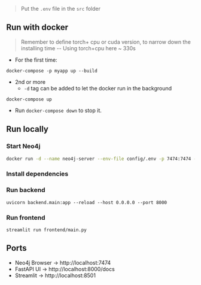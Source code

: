 > Put the `.env` file in the `src` folder

## Run with docker
> Remember to define torch+ cpu or cuda version, to narrow down the installing time -- Using torch+cpu here ~ 330s
- For the first time:
```
docker-compose -p myapp up --build
```
- 2nd or more
    - `-d` tag can be added to let the docker run in the background
```
docker-compose up
```
- Run `docker-compose down` to stop it.



## Run locally
### Start Neo4j
```bash
docker run -d --name neo4j-server --env-file config/.env -p 7474:7474 -p 7687:7687 -e "NEO4J_AUTH=${NEO4J_USERNAME}/${NEO4J_PASSWORD}" neo4j:5.8
```

### Install dependencies
### Run backend
```
uvicorn backend.main:app --reload --host 0.0.0.0 --port 8000
```

### Run frontend
```
streamlit run frontend/main.py
```

## Ports
- Neo4j Browser → http://localhost:7474
- FastAPI UI → http://localhost:8000/docs
- Streamlit → http://localhost:8501
